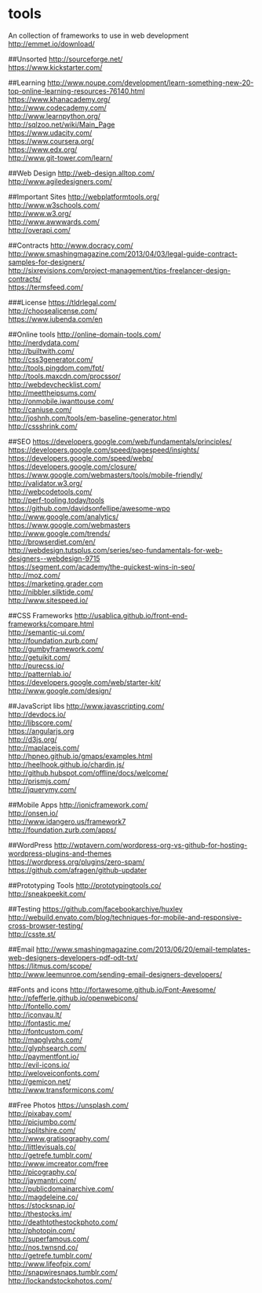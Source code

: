 # tools
An collection of frameworks to use in web development
http://emmet.io/download/ 

##Unsorted
http://sourceforge.net/  
https://www.kickstarter.com/  

##Learning
http://www.noupe.com/development/learn-something-new-20-top-online-learning-resources-76140.html  
https://www.khanacademy.org/  
http://www.codecademy.com/  
http://www.learnpython.org/  
http://sqlzoo.net/wiki/Main_Page  
https://www.udacity.com/  
https://www.coursera.org/  
https://www.edx.org/  
http://www.git-tower.com/learn/  

##Web Design
http://web-design.alltop.com/  
http://www.agiledesigners.com/  

##Important Sites
http://webplatformtools.org/  
http://www.w3schools.com/  
http://www.w3.org/  
http://www.awwwards.com/  
http://overapi.com/  

##Contracts
http://www.docracy.com/  
http://www.smashingmagazine.com/2013/04/03/legal-guide-contract-samples-for-designers/  
http://sixrevisions.com/project-management/tips-freelancer-design-contracts/  
https://termsfeed.com/  

###License
https://tldrlegal.com/  
http://choosealicense.com/  
https://www.iubenda.com/en  

##Online tools
http://online-domain-tools.com/  
http://nerdydata.com/  
http://builtwith.com/  
http://css3generator.com/  
http://tools.pingdom.com/fpt/  
http://tools.maxcdn.com/procssor/  
http://webdevchecklist.com/  
http://meettheipsums.com/  
http://onmobile.iwanttouse.com/  
http://caniuse.com/  
http://joshnh.com/tools/em-baseline-generator.html  
http://cssshrink.com/  

##SEO
https://developers.google.com/web/fundamentals/principles/  
https://developers.google.com/speed/pagespeed/insights/  
https://developers.google.com/speed/webp/  
https://developers.google.com/closure/  
https://www.google.com/webmasters/tools/mobile-friendly/  
http://validator.w3.org/  
http://webcodetools.com/  
http://perf-tooling.today/tools  
https://github.com/davidsonfellipe/awesome-wpo  
http://www.google.com/analytics/  
https://www.google.com/webmasters  
http://www.google.com/trends/  
http://browserdiet.com/en/  
http://webdesign.tutsplus.com/series/seo-fundamentals-for-web-designers--webdesign-9715  
https://segment.com/academy/the-quickest-wins-in-seo/  
http://moz.com/  
https://marketing.grader.com  
http://nibbler.silktide.com/  
http://www.sitespeed.io/  

##CSS Frameworks
http://usablica.github.io/front-end-frameworks/compare.html  
http://semantic-ui.com/  
http://foundation.zurb.com/  
http://gumbyframework.com/  
http://getuikit.com/  
http://purecss.io/  
http://patternlab.io/  
https://developers.google.com/web/starter-kit/  
http://www.google.com/design/  

##JavaScript libs
http://www.javascripting.com/  
http://devdocs.io/  
http://libscore.com/  
https://angularjs.org  
http://d3js.org/  
http://maplacejs.com/  
http://hpneo.github.io/gmaps/examples.html  
http://heelhook.github.io/chardin.js/  
http://github.hubspot.com/offline/docs/welcome/  
http://prismjs.com/  
http://jquerymy.com/  

##Mobile Apps
http://ionicframework.com/  
http://onsen.io/  
http://www.idangero.us/framework7  
http://foundation.zurb.com/apps/  

##WordPress
http://wptavern.com/wordpress-org-vs-github-for-hosting-wordpress-plugins-and-themes  
https://wordpress.org/plugins/zero-spam/  
https://github.com/afragen/github-updater  


##Prototyping Tools
http://prototypingtools.co/  
http://sneakpeekit.com/  

##Testing
https://github.com/facebookarchive/huxley  
http://webuild.envato.com/blog/techniques-for-mobile-and-responsive-cross-browser-testing/  
http://csste.st/  

##Email
http://www.smashingmagazine.com/2013/06/20/email-templates-web-designers-developers-pdf-odt-txt/  
https://litmus.com/scope/  
http://www.leemunroe.com/sending-email-designers-developers/  

##Fonts and icons
http://fortawesome.github.io/Font-Awesome/  
http://pfefferle.github.io/openwebicons/  
http://fontello.com/  
http://iconvau.lt/  
http://fontastic.me/  
http://fontcustom.com/  
http://mapglyphs.com/  
http://glyphsearch.com/  
http://paymentfont.io/  
http://evil-icons.io/  
http://weloveiconfonts.com/  
http://gemicon.net/  
http://www.transformicons.com/  

##Free Photos
https://unsplash.com/  
http://pixabay.com/  
http://picjumbo.com/  
http://splitshire.com/  
http://www.gratisography.com/  
http://littlevisuals.co/  
http://getrefe.tumblr.com/  
http://www.imcreator.com/free  
http://picography.co/  
http://jaymantri.com/  
http://publicdomainarchive.com/  
http://magdeleine.co/  
https://stocksnap.io/  
http://thestocks.im/  
http://deathtothestockphoto.com/  
http://photopin.com/  
http://superfamous.com/  
http://nos.twnsnd.co/  
http://getrefe.tumblr.com/  
http://www.lifeofpix.com/  
http://snapwiresnaps.tumblr.com/  
http://lockandstockphotos.com/  
